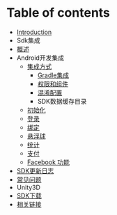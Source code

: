 # Table of contents

* [Introduction](README.md)
* Sdk集成
* [概述](gai-shu.md)
* Android开发集成
  * [集成方式](android-kai-fa-ji-cheng/ji-cheng-fang-shi/README.md)
    * [Gradle集成](android-kai-fa-ji-cheng/ji-cheng-fang-shi/gradle-ji-cheng.md)
    * [权限和组件](android-kai-fa-ji-cheng/ji-cheng-fang-shi/quan-xian-he-zu-jian.md)
    * [混淆配置](android-kai-fa-ji-cheng/ji-cheng-fang-shi/hun-xiao-pei-zhi.md)
    * SDK数据缓存目录
  * [初始化](android-kai-fa-ji-cheng/chu-shi-hua.md)
  * [登录](android-kai-fa-ji-cheng/deng-lu.md)
  * [绑定](android-kai-fa-ji-cheng/bang-ding.md)
  * [悬浮球](android-kai-fa-ji-cheng/xuan-fu-qiu.md)
  * [统计](android-kai-fa-ji-cheng/tong-ji.md)
  * [支付](android-kai-fa-ji-cheng/zhi-fu.md)
  * [Facebook 功能](android-kai-fa-ji-cheng/facebook-gong-neng.md)
* [SDK更新日志](sdk-geng-xin-ri-zhi.md)
* [常见问题](chang-jian-wen-ti.md)
* Unity3D
* [SDK下载](sdk-xia-zai.md)
* [相关链接](xiang-guan-lian-jie.md)

